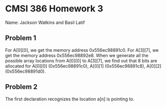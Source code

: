 # CMSI 386 Homework 3

Name: Jackson Watkins and Basil Latif

## Problem 1

For A[0][0], we get the memory address 0x556ec98891c0. For A[3][7], we get the memory address 0x556ec98892e8. When we generate all the possible array locations from A[0][0] to A[3][7], we find out that 8 bits are allocated for A[0][0] (0x556ec98891c0), A[0][1] (0x556ec98891c8), A[0][2] (0x556ec98891d0).

## Problem 2

The first declaration recognizes the location a[n] is pointing to.





